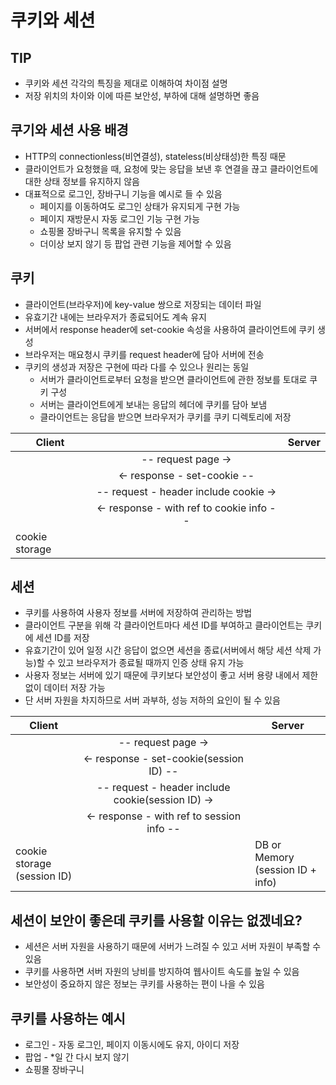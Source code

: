 # 쿠키와 세션
## TIP
- 쿠키와 세션 각각의 특징을 제대로 이해하여 차이점 설명
- 저장 위치의 차이와 이에 따른 보안성, 부하에 대해 설명하면 좋음

## 쿠기와 세션 사용 배경
- HTTP의 connectionless(비연결성), stateless(비상태성)한 특징 때문
- 클라이언트가 요청했을 때, 요청에 맞는 응답을 보낸 후 연결을 끊고 클라이언트에 대한 상태 정보를 유지하지 않음
- 대표적으로 로그인, 장바구니 기능을 예시로 들 수 있음
  - 페이지를 이동하여도 로그인 상태가 유지되게 구현 가능
  - 페이지 재방문시 자동 로그인 기능 구현 가능
  - 쇼핑몰 장바구니 목록을 유지할 수 있음
  - 더이상 보지 않기 등 팝업 관련 기능을 제어할 수 있음

## 쿠키
- 클라이언트(브라우저)에 key-value 쌍으로 저장되는 데이터 파일
- 유효기간 내에는 브라우저가 종료되어도 계속 유지
- 서버에서 response header에 set-cookie 속성을 사용하여 클라이언트에 쿠키 생성
- 브라우저는 매요청시 쿠키를 request header에 담아 서버에 전송
- 쿠키의 생성과 저장은 구현에 따라 다를 수 있으나 원리는 동일
  - 서버가 클라이언트로부터 요청을 받으면 클라이언트에 관한 정보를 토대로 쿠키 구성
  - 서버는 클라이언트에게 보내는 응답의 헤더에 쿠키를 담아 보냄
  - 클라이언트는 응답을 받으면 브라우저가 쿠키를 쿠키 디렉토리에 저장

| Client         |                                          | Server |
|----------------|:----------------------------------------:|--------|
|                |            -- request page ->            |        |
|                |       <- response - set-cookie --        |        |
|                |  -- request - header include cookie ->   |        |
|                | <- response - with ref to cookie info -- |        |
| cookie storage |                                          |        |

## 세션
- 쿠키를 사용하여 사용자 정보를 서버에 저장하여 관리하는 방법
- 클라이언트 구분을 위해 각 클라이언트마다 세션 ID를 부여하고 클라이언트는 쿠키에 세션 ID를 저장
- 유효기간이 있어 일정 시간 응답이 없으면 세션을 종료(서버에서 해당 세션 삭제 가능)할 수 있고 브라우저가 종료될 때까지 인증 상태 유지 가능
- 사용자 정보는 서버에 있기 때문에 쿠키보다 보안성이 좋고 서버 용량 내에서 제한 없이 데이터 저장 가능
- 단 서버 자원을 차지하므로 서버 과부하, 성능 저하의 요인이 될 수 있음

| Client                           |                                                   | Server                                |
|----------------------------------|:-------------------------------------------------:|---------------------------------------|
|                                  |                -- request page ->                 |                                       |
|                                  |      <- response - set-cookie(session ID) --      |                                       |
|                                  | -- request - header include cookie(session ID) -> |                                       |
|                                  |     <- response - with ref to session info --     |                                       |
| cookie storage<br/>(session ID)  |                                                   | DB or Memory<br/>(session ID + info)  |

## 세션이 보안이 좋은데 쿠키를 사용할 이유는 없겠네요?
- 세션은 서버 자원을 사용하기 때문에 서버가 느려질 수 있고 서버 자원이 부족할 수 있음
- 쿠키를 사용하면 서버 자원의 낭비를 방지하여 웹사이트 속도를 높일 수 있음
- 보안성이 중요하지 않은 정보는 쿠키를 사용하는 편이 나을 수 있음

## 쿠키를 사용하는 예시
- 로그인 - 자동 로그인, 페이지 이동시에도 유지, 아이디 저장
- 팝업 - *일 간 다시 보지 않기
- 쇼핑몰 장바구니
